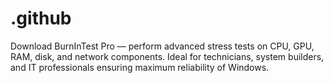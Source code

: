 # .github
Download BurnInTest Pro — perform advanced stress tests on CPU, GPU, RAM, disk, and network components. Ideal for technicians, system builders, and IT professionals ensuring maximum reliability of Windows.
